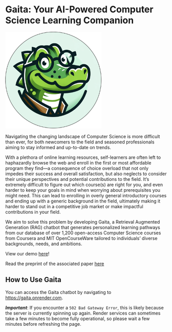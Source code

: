 # Gaita: Your AI-Powered Computer Science Learning Companion
<img src="https://github.com/Lois-Wong/gaita/blob/6be491fd93bd48d0b2db109c0001a381fdb976a8/static/gaita_logo.png" alt="gaita_logo" width="300"/>

Navigating the changing landscape of Computer Science is more difficult than ever, for both newcomers to the field and seasoned professionals aiming to stay informed and up-to-date on trends. 

With a plethora of online learning resources, self-learners are often left to haphazardly browse the web and enroll in the first or most affordable program they find—a consequence of choice overload that not only impedes their success and overall satisfaction, but also neglects to consider their unique perspectives and potential contributions to the field. It’s extremely difficult to figure out which course(s) are right for you, and even harder to keep your goals in mind when worrying about prerequisites you might need. This can lead to enrolling in overly general introductory courses and ending up with a generic background in the field, ultimately making it harder to stand out in a competitive job market or make impactful contributions in your field. 

We aim to solve this problem by developing Gaita, a Retrieval Augmented Generation (RAG) chatbot that generates personalized learning pathways from our database of over 1,200 open-access Computer Science courses from Coursera and MIT OpenCourseWare tailored to individuals’ diverse backgrounds, needs, and ambitions. 

View our demo [here](https://www.youtube.com/watch?v=w2K40FYflj8)! 


Read the preprint of the associated paper [here](https://lnkd.in/eDBZadGz)

## How to Use Gaita 

You can access the Gaita chatbot by navigating to https://gaita.onrender.com.

**_Important_**: If you encounter a ```502 Bad Gateway Error```, this is likely because the server is currently spinning up again. Render services can sometimes take a few minutes to become fully operational, so please wait a few minutes before refreshing the page.



